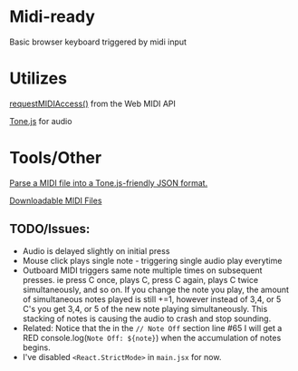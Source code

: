 # Midi-ready

Basic browser keyboard triggered by midi input

# Utilizes

[requestMIDIAccess()](https://developer.mozilla.org/en-US/docs/Web/API/MIDIAccess) from the Web MIDI API

[Tone.js](https://tonejs.github.io/) for audio

# Tools/Other

[Parse a MIDI file into a Tone.js-friendly JSON format.](https://tonejs.github.io/Midi/)

[Downloadable MIDI Files](https://bitmidi.com/)

## TODO/Issues:

- Audio is delayed slightly on initial press
- Mouse click plays single note - triggering single audio play everytime
- Outboard MIDI triggers same note multiple times on subsequent presses. ie press C once, plays C, press C again, plays C twice simultaneously, and so on. If you change the note you play, the amount of simultaneous notes played is still +=1, however instead of 3,4, or 5 C's you get 3,4, or 5 of the new note playing simultaneously. This stacking of notes is causing the audio to crash and stop sounding.
- Related: Notice that the in the `// Note Off` section line #65 I will get a RED console.log(`Note Off: ${note}`) when the accumulation of notes begins.
- I've disabled `<React.StrictMode>` in `main.jsx` for now.
